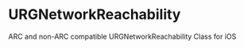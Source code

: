 URGNetworkReachability
======================

ARC and non-ARC compatible URGNetworkReachability Class for iOS 
